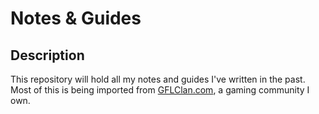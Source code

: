 # Notes & Guides
## Description
This repository will hold all my notes and guides I've written in the past. Most of this is being imported from [GFLClan.com](https://GFLClan.com/), a gaming community I own.